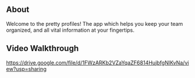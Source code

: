 ## About
Welcome to the pretty profiles! The app which helps you keep your team organized, and all vital information at your fingertips. 

## Video Walkthrough
https://drive.google.com/file/d/1FWzARKb2VZaYqaZF6814HujbfgNlKvNa/view?usp=sharing 

